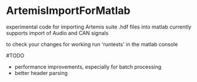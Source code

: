 # ArtemisImportForMatlab
experimental code for importing Artemis suite .hdf files into matlab
currently supports import of Audio and CAN signals

to check your changes for working run 'runtests' in the matlab console

#TODO
* performance improvements, especially for batch processing
* better header parsing
